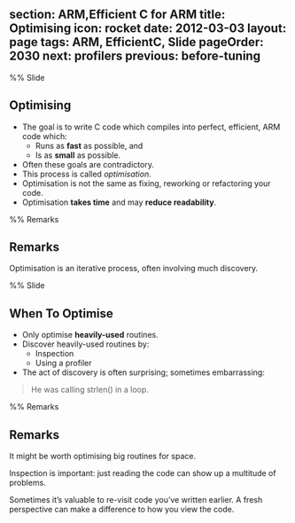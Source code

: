 section: ARM,Efficient C for ARM
title: Optimising
icon: rocket
date: 2012-03-03
layout: page
tags: ARM, EfficientC, Slide
pageOrder: 2030
next: profilers
previous: before-tuning
----

%% Slide

## Optimising

* The goal is to write C code which compiles into perfect, efficient, ARM code which:
  * Runs as **fast** as possible, and
  * Is as **small** as possible.
* Often these goals are contradictory.
* This process is called *optimisation*.
* Optimisation is not the same as fixing, reworking or refactoring your code.
* Optimisation **takes time** and may **reduce readability**.

%% Remarks

## Remarks

Optimisation is an iterative process, often involving much discovery.

%% Slide

## When To Optimise

* Only optimise **heavily-used** routines.
* Discover heavily-used routines by:
  * Inspection
  * Using a profiler
* The act of discovery is often surprising; sometimes embarrassing:

> He was calling strlen() in a loop.

%% Remarks

## Remarks

It might be worth optimising big routines for space.

Inspection is important: just reading the code can show up a multitude of problems.

Sometimes it’s valuable to re-visit code you’ve written earlier. A fresh perspective can make a difference to how you view the code.
